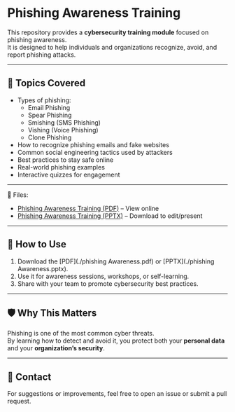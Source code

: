 
# Phishing Awareness Training  

This repository provides a **cybersecurity training module** focused on phishing awareness.  
It is designed to help individuals and organizations recognize, avoid, and report phishing attacks.  

---

## 📌 Topics Covered
- Types of phishing:  
  - Email Phishing  
  - Spear Phishing  
  - Smishing (SMS Phishing)  
  - Vishing (Voice Phishing)  
  - Clone Phishing  
- How to recognize phishing emails and fake websites  
- Common social engineering tactics used by attackers  
- Best practices to stay safe online  
- Real-world phishing examples  
- Interactive quizzes for engagement  

---

📂 Files:
- [Phishing Awareness Training (PDF)](./phishing_training.pdf) – View online
- [Phishing Awareness Training (PPTX)](./phishing_training.pptx) – Download to edit/present
  

---

## 🚀 How to Use
1. Download the [PDF](./phishing Awareness.pdf) or [PPTX](./phishing Awareness.pptx).  
3. Use it for awareness sessions, workshops, or self-learning.  
4. Share with your team to promote cybersecurity best practices.  

---

## 🛡️ Why This Matters
Phishing is one of the most common cyber threats.  
By learning how to detect and avoid it, you protect both your **personal data** and your **organization’s security**.  

---

## 📧 Contact
For suggestions or improvements, feel free to open an issue or submit a pull request.  



